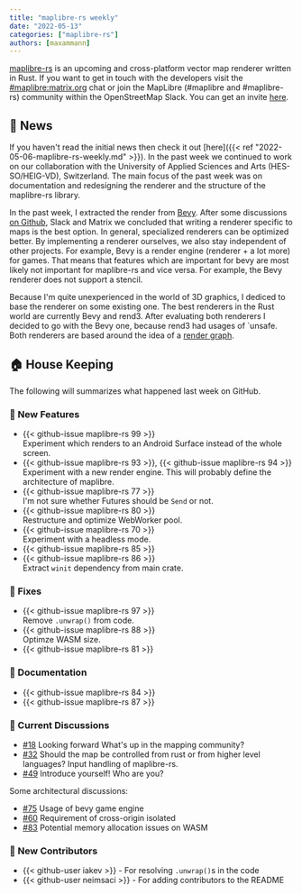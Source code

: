 ```yaml
---
title: "maplibre-rs weekly"
date: "2022-05-13"
categories: ["maplibre-rs"]
authors: [maxammann]
---
```


[maplibre-rs](https://github.com/maplibre/maplibre-rs) is an upcoming and cross-platform vector map renderer written in Rust. If you want to get in touch with the developers visit the [#maplibre:matrix.org](https://matrix.to/#/#mapr:matrix.org) chat or join the MapLibre (#maplibre and #maplibre-rs) community within the OpenStreetMap Slack. You can get an invite [here](https://osmus-slack.herokuapp.com/).

## 📰 News

If you haven't read the initial news then check it out [here]({{< ref "2022-05-06-maplibre-rs-weekly.md" >}}).
In the past week we continued to work on our collaboration with the University of Applied Sciences and Arts (HES-SO/HEIG-VD), Switzerland.
The main focus of the past week was on documentation and redesigning the renderer and the structure of the maplibre-rs library.

In the past week, I extracted the render from [Bevy](https://bevyengine.org/). After some discussions [on Github](https://github.com/maplibre/maplibre-rs/discussions/75), Slack and Matrix we concluded that writing a renderer specific to maps is the best option. In general, specialized renderers can be optimized better. By implementing a renderer ourselves, we also stay independent of other projects. For example, Bevy is a render engine (renderer + a lot more) for games. That means that features which are important for bevy are most likely not important for maplibre-rs and vice versa. For example, the Bevy renderer does not support a stencil.

Because I'm quite unexperienced in the world of 3D graphics, I dediced to base the renderer on some existing one. The best renderers in the Rust world are currently Bevy and rend3. After evaluating both renderers I decided to go with the Bevy one, because rend3 had usages of `unsafe. Both renderers are based around the idea of a [render graph](https://logins.github.io/graphics/2021/05/31/RenderGraphs.html).

## 🏠 House Keeping

The following will summarizes what happened last week on GitHub.

### 🎁 New Features

- {{< github-issue maplibre-rs 99 >}}<br>
  Experiment which renders to an Android Surface instead of the whole screen.
- {{< github-issue maplibre-rs 93 >}}, {{< github-issue maplibre-rs 94 >}}<br>
  Experiment with a new render engine. This will probably define the architecture of maplibre.
- {{< github-issue maplibre-rs 77 >}}<br>
  I'm not sure whether Futures should be `Send` or not.
- {{< github-issue maplibre-rs 80 >}}<br>
  Restructure and optimize WebWorker pool.
- {{< github-issue maplibre-rs 70 >}}<br>
  Experiment with a headless mode.
- {{< github-issue maplibre-rs 85 >}}<br>
- {{< github-issue maplibre-rs 86 >}}<br>
  Extract `winit` dependency from main crate.

### 🔧 Fixes

- {{< github-issue maplibre-rs 97 >}}<br>
  Remove `.unwrap()` from code.
- {{< github-issue maplibre-rs 88 >}}<br>
  Optimze WASM size.
- {{< github-issue maplibre-rs 81 >}}

### 📄 Documentation

- {{< github-issue maplibre-rs 84 >}}
- {{< github-issue maplibre-rs 87 >}}

### 🧵 Current Discussions

- [#18](https://github.com/maplibre/maplibre-rs/discussions/18) Looking forward
  What's up in the mapping community?
- [#32](https://github.com/maplibre/maplibre-rs/discussions/32) Should the map be controlled from rust or from higher level languages?
  Input handling of maplibre-rs.
- [#49](https://github.com/maplibre/maplibre-rs/discussions/49) Introduce yourself!
  Who are you?

Some architectural discussions:

- [#75](https://github.com/maplibre/maplibre-rs/discussions/75) Usage of bevy game engine
- [#60](https://github.com/maplibre/maplibre-rs/discussions/60) Requirement of cross-origin isolated
- [#83](https://github.com/maplibre/maplibre-rs/discussions/83) Potential memory allocation issues on WASM

### 👋 New Contributors

- {{< github-user iakev >}} - For resolving `.unwrap()`s in the code
- {{< github-user neimsaci >}} - For adding contributors to the README


